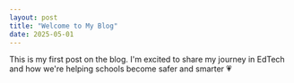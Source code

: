 ```yaml
---
layout: post
title: "Welcome to My Blog"
date: 2025-05-01
---
```


This is my first post on the blog. I'm excited to share my journey in EdTech and how we're helping schools become safer and smarter 💗
